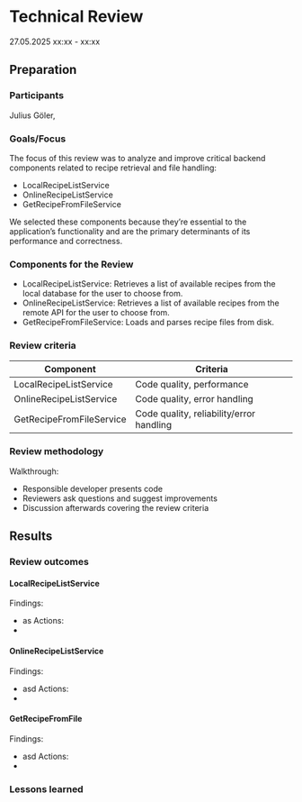 # Technical Review
27.05.2025 xx:xx - xx:xx

## Preparation
### Participants
Julius Göler, 

### Goals/Focus
The focus of this review was to analyze and improve critical backend components related to recipe retrieval and file handling:
- LocalRecipeListService
- OnlineRecipeListService
- GetRecipeFromFileService

We selected these components because they’re essential to the application’s functionality and are the primary determinants of its performance and correctness.

### Components for the Review
 - LocalRecipeListService: Retrieves a list of available recipes from the local database for the user to choose from.
 - OnlineRecipeListService: Retrieves a list of available recipes from the remote API for the user to choose from.
 - GetRecipeFromFileService: Loads and parses recipe files from disk.

### Review criteria
| Component                | Criteria |
|--------------------------|----------|
| LocalRecipeListService   | Code quality, performance |
| OnlineRecipeListService  | Code quality, error handling |
| GetRecipeFromFileService | Code quality, reliability/error handling |

### Review methodology
Walkthrough:
 - Responsible developer presents code
 - Reviewers ask questions and suggest improvements
 - Discussion afterwards covering the review criteria

## Results
### Review outcomes
#### LocalRecipeListService

Findings:
 - as
Actions:
 - 
 
#### OnlineRecipeListService

Findings:
 - asd
Actions:
 - 

#### GetRecipeFromFile

Findings:
 - asd
Actions:
 - 

### Lessons learned


